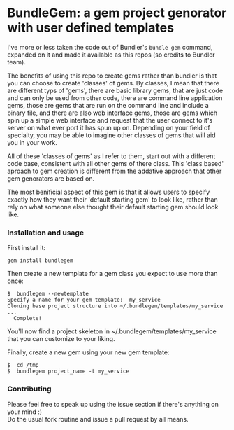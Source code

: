 # BundleGem: a gem project genorator with user defined templates

I've more or less taken the code out of Bundler's `bundle gem` command, expanded on it and made it available as this repos (so credits to Bundler team).

The benefits of using this repo to create gems rather than bundler is that you can choose to create 'classes' of gems.  By classes, I mean that there are different typs of 'gems', there are basic library gems, that are just code and can only be used from other code, there are command line application gems, those are gems that are run on the command line and include a binary file, and there are also web interface gems, those are gems which spin up a simple web interface and request that the user connect to it's server on what ever port it has spun up on.  Depending on your field of specialty, you may be able to imagine other classes of gems that will aid you in your work.  

All of these 'classes of gems' as I refer to them, start out with a different code base, consistent with all other gems of there class.  This 'class based' aproach to gem creation is different from the addative approach that other gem genorators are based on.  

The most benificial aspect of this gem is that it allows users to specify exactly how they want their 'default starting gem' to look like, rather than rely on what someone else thought their default starting gem should look like.  

### Installation and usage

First install it:
```
gem install bundlegem
```

Then create a new template for a gem class you expect to use more than once:
```
$  bundlegem --newtemplate
Specify a name for your gem template:  my_service
Cloning base project structure into ~/.bundlegem/templates/my_service
...
  Complete!
```

You'll now find a project skeleton in ~/.bundlegem/templates/my_service that you can customize to your liking.  


Finally, create a new gem using your new gem template:
```
$  cd /tmp
$  bundlegem project_name -t my_service
```

### Contributing

Please feel free to speak up using the issue section if there's anything on your mind :)  
Do the usual fork routine and issue a pull request by all means.  

